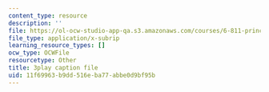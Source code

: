 ```yaml
---
content_type: resource
description: ''
file: https://ol-ocw-studio-app-qa.s3.amazonaws.com/courses/6-811-principles-and-practice-of-assistive-technology-fall-2014/11f69963b9dd516eba77abbe0d9bf95b_x18bMLW4eO4.vtt
file_type: application/x-subrip
learning_resource_types: []
ocw_type: OCWFile
resourcetype: Other
title: 3play caption file
uid: 11f69963-b9dd-516e-ba77-abbe0d9bf95b
---
```

